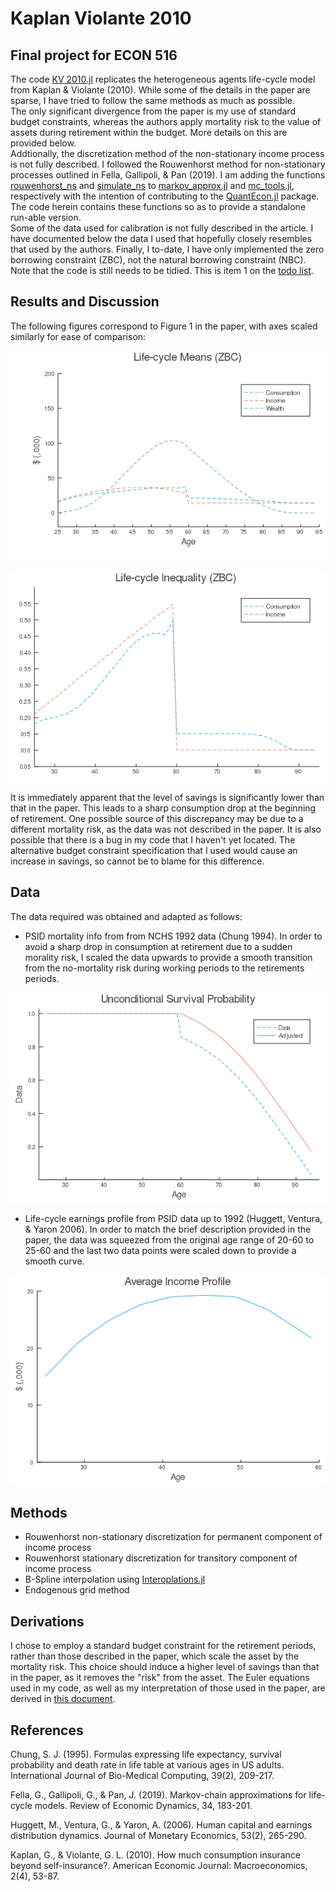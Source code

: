 # Kaplan Violante 2010
## Final project for ECON 516

The code [KV 2010.jl](https://github.com/alpeters/KaplanViolante2010/blob/master/src/KV%202010.jl) replicates the heterogeneous agents life-cycle model from Kaplan & Violante (2010). While some of the details in the paper are sparse, I have tried to follow the same methods as much as possible.  
The only significant divergence from the paper is my use of standard budget constraints, whereas the authors apply mortality risk to the value of assets during retirement within the budget. More details on this are provided below.  
Addtionally, the discretization method of the non-stationary income process is not fully described. I followed the Rouwenhorst method for non-stationary processes outlined in Fella, Gallipoli, & Pan (2019). I am adding the functions [rouwenhorst_ns](https://github.com/alpeters/QuantEcon.jl/blob/a270d70f420790db95b07ce8eae157a8fc83bd14/src/markov/markov_approx.jl#L166) and [simulate_ns](https://github.com/alpeters/QuantEcon.jl/blob/a270d70f420790db95b07ce8eae157a8fc83bd14/src/markov/mc_tools.jl#L466) to [markov_approx.jl](https://github.com/alpeters/QuantEcon.jl/blob/master/src/markov/markov_approx.jl) and [mc_tools.jl](https://github.com/alpeters/QuantEcon.jl/blob/master/src/markov/mc_tools.jl), respectively with the intention of contributing to the [QuantEcon.jl](https://github.com/QuantEcon/QuantEcon.jl) package. The code herein contains these functions so as to provide a standalone run-able version.  
Some of the data used for calibration is not fully described in the article. I have documented below the data I used that hopefully closely resembles that used by the authors. Finally, I to-date, I have only implemented the zero borrowing constraint (ZBC), not the natural borrowing constraint (NBC).  
Note that the code is still needs to be tidied. This is item 1 on the [todo list](https://github.com/alpeters/KaplanViolante2010/blob/master/todo.TODO).

## Results and Discussion
The following figures correspond to Figure 1 in the paper, with axes scaled similarly for ease of comparison:

![](/images/zbc_lifecycle_means.png)

![](/images/zbc_lifecycle_inequality.png)

It is immediately apparent that the level of savings is significantly lower than that in the paper. This leads to a sharp consumption drop at the beginning of retirement. One possible source of this discrepancy may be due to a different mortality risk, as the data was not described in the paper. It is also possible that there is a bug in my code that I haven't yet located. The alternative budget constraint specification that I used would cause an increase in savings, so cannot be to blame for this difference.


## Data
The data required was obtained and adapted as follows:
* PSID mortality info from from NCHS 1992 data (Chung 1994). In order to avoid a sharp drop in consumption at retirement due to a sudden morality risk, I scaled the data upwards to provide a smooth transition from the no-mortality risk during working periods to the retirements periods.

![](/images/survival_prob.png)

* Life-cycle earnings profile from PSID data up to 1992 (Huggett, Ventura, & Yaron 2006). In order to match the brief description provided in the paper, the data was squeezed from the original age range of 20-60 to 25-60 and the last two data points were scaled down to provide a smooth curve.

![](/images/kappa.png)


## Methods
* Rouwenhorst non-stationary discretization for permanent component of income process
* Rouwenhorst stationary discretization for transitory component of income process
* B-Spline interpolation using [Interoplations.jl](https://github.com/JuliaMath/Interpolations.jl)
* Endogenous grid method


## Derivations
I chose to employ a standard budget constraint for the retirement periods, rather than those described in the paper, which scale the asset by the mortality risk. This choice should induce a higher level of savings than that in the paper, as it removes the "risk" from the asset. The Euler equations used in my code, as well as my interpretation of those used in the paper, are derived in [this document](https://github.com/alpeters/KaplanViolante2010/blob/master/docs/KV2010.pdf).


## References
Chung, S. J. (1995). Formulas expressing life expectancy, survival probability and death rate in life table at various ages in US adults. International Journal of Bio-Medical Computing, 39(2), 209-217.

Fella, G., Gallipoli, G., & Pan, J. (2019). Markov-chain approximations for life-cycle models. Review of Economic Dynamics, 34, 183-201.

Huggett, M., Ventura, G., & Yaron, A. (2006). Human capital and earnings distribution dynamics. Journal of Monetary Economics, 53(2), 265-290.

Kaplan, G., & Violante, G. L. (2010). How much consumption insurance beyond self-insurance?. American Economic Journal: Macroeconomics, 2(4), 53-87.
